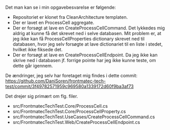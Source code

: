 Det man kan se i min opgavebesvarelse er følgende:
* Repositoriet er klonet fra CleanArchitecture templaten.
* Der er lavet en ProcessCell aggregate.
* Der er forsøgt at lave en CreateProcessCellCommand. Det lykkedes mig aldrig at kunne få det skrevet ned i selve databasen. Mit problem er, at jeg ikke kan få ProcessCellProperties dictionary skrevet ned til databasen, hvor jeg selv forsøgte at lave dictionariet til en liste i stedet, hvilket ikke fiksede det.
* Der er forsøgt at lave en CreateProcessCellEndpoint. Da jeg ikke kan skrive ned i databasen jf. forrige pointe har jeg ikke kunne teste, om dette går igennem.


De ændringer, jeg selv har foretaget mig findes i dette commit: https://github.com/DaniSoren/frontmatec-tech-test/commit/3f49782571959c969580a1339172d60f9ba3af73

Det drejer sig primært om flg. filer.
* ‎src/FrontmatecTechTest.Core/ProcessCell.cs
* ‎src/FrontmatecTechTest.Core/ProcessCellProperty.cs
* src/FrontmatecTechTest.UseCases/CreateProcessCellCommand.cs
* ‎src/FrontmatecTechTest.Web/CreateProcessCellEndpoint.cs